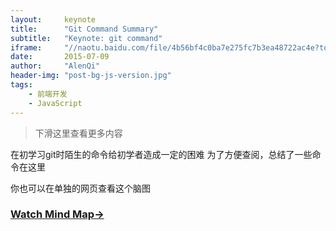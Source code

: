 ```yaml
---
layout:     keynote
title:      "Git Command Summary"
subtitle:   "Keynote: git command"
iframe:     "//naotu.baidu.com/file/4b56bf4c0ba7e275fc7b3ea48722ac4e?token=10f6af797055374f"
date:       2015-07-09
author:     "AlenQi"
header-img: "post-bg-js-version.jpg"
tags:
    - 前端开发
    - JavaScript
---
```


> 下滑这里查看更多内容

在初学习git时陌生的命令给初学者造成一定的困难
为了方便查阅，总结了一些命令在这里

你也可以在单独的网页查看这个脑图
### [Watch Mind Map→](//naotu.baidu.com/file/4b56bf4c0ba7e275fc7b3ea48722ac4e?token=10f6af797055374f)
